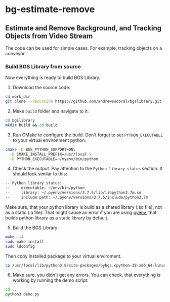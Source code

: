 # bg-estimate-remove

## Estimate and Remove Background, and Tracking Objects from Video Stream

The code can be used for simple cases. For example, tracking objects on a conveyor.

### Build BGS Library from source

Now everything is ready to build BGS Library.

1. Download the source code:

```bash
cd work_dir
git clone --recursive https://github.com/andrewssobral/bgslibrary.git
```

2. Make `build` folder and navigate to it:

```bash
cd bgslibrary
mkdir build && cd build
```

3. Run CMake to configure the build. Don't forget to set `PYTHON_EXECUTABLE` to your virtual environment python.

```bash
cmake -D BGS_PYTHON_SUPPORT=ON\
  -D CMAKE_INSTALL_PREFIX=/usr/local \
  -D PYTHON_EXECUTABLE=~/myenv/bin/python  ..
```

4. Check the output. Pay attention to the `Python library status` section. It should look similar to this:

```bash
-- Python library status:
--     executable: ~/env/bin/python
--     library: ~/.pyenv/versions/3.7.5/lib/libpython3.7m.so
--     include path: ~/.pyenv/versions/3.7.5/include/python3.7m
```


Make sure, that your python library is build as a shared library (.so file), not as a static (.a file). That might cause
an error if you are using [pyenv](https://github.com/pyenv/pyenv), that builds python library as a static library by
default. 

5. Build the BGS Library:

```bash
make -j4
sudo make install
sudo ldconfig
```
Then copy installed package to your virtual enviroment.
```bash
cp /usr/local/lib/python3.8/site-packages/pybgs.cpython-38-x86_64-linux-gnu.so /home/ericchen/myenv/lib/python3.8/site-packages/
```

6. Make sure, you didn't get any errors. You can check, that everything is working by running the demo script:

```bash
cd ..
python3 demo.py
```